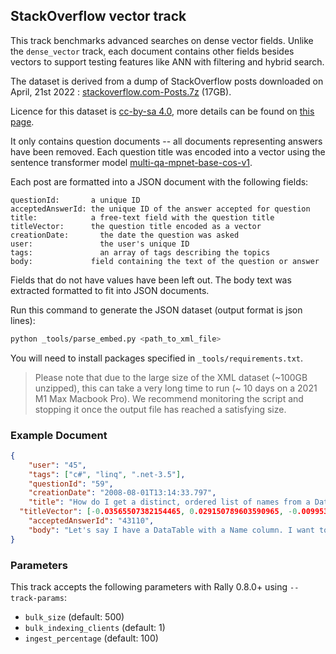 ## StackOverflow vector track

This track benchmarks advanced searches on dense vector fields. Unlike the
`dense_vector` track, each document contains other fields besides vectors to
support testing features like ANN with filtering and hybrid search.

The dataset is derived from a dump of StackOverflow posts downloaded on April, 21st 2022 : 
[stackoverflow.com-Posts.7z](https://archive.org/download/stackexchange/stackoverflow.com-Posts.7z) (17GB).

Licence for this dataset is [cc-by-sa 4.0](https://creativecommons.org/licenses/by-sa/4.0/), more details can be found on [this page](https://archive.org/details/stackexchange).

It only contains question documents -- all documents representing answers have
been removed. Each question title was encoded into a vector using the sentence
transformer model
[multi-qa-mpnet-base-cos-v1](https://huggingface.co/sentence-transformers/multi-qa-mpnet-base-cos-v1).

Each post are formatted into a JSON document with the following fields:

	questionId:	      a unique ID
	acceptedAnswerId: the unique ID of the answer accepted for question
	title:	          a free-text field with the question title  
	titleVector:      the question title encoded as a vector
	creationDate:	    the date the question was asked
	user:	            the user's unique ID
	tags:	            an array of tags describing the topics
    body:             field containing the text of the question or answer

Fields that do not have values have been left out. The body text was extracted
formatted to fit into JSON documents.

Run this command to generate the JSON dataset (output format is json lines): 
```bash
python _tools/parse_embed.py <path_to_xml_file>
```

You will need to install packages specified in `_tools/requirements.txt`.

> Please note that due to the large size of the XML dataset (~100GB unzipped), this can take a very long time to run (~ 10 days on a 2021 M1 Max Macbook Pro). 
We recommend monitoring the script and stopping it once the output file has reached a satisfying size.

### Example Document

```json
{
	"user": "45",
	"tags": ["c#", "linq", ".net-3.5"],
	"questionId": "59",
	"creationDate": "2008-08-01T13:14:33.797",
	"title": "How do I get a distinct, ordered list of names from a DataTable using LINQ?",
  "titleVector": [-0.03565507382154465, 0.029150789603590965, -0.009953430853784084, ...],
	"acceptedAnswerId": "43110",
	"body": "Let's say I have a DataTable with a Name column. I want to have a collection of the unique names ordered alphabetically. The following query ignores the order by clause. var names = (from DataRow dr in dataTable.Rows orderby (string)dr[\"Name\"] select (string)dr[\"Name\"]).Distinct(); Why does the orderby not get enforced? "
}
```

### Parameters

This track accepts the following parameters with Rally 0.8.0+ using `--track-params`:

* `bulk_size` (default: 500)
* `bulk_indexing_clients` (default: 1)
* `ingest_percentage` (default: 100)
